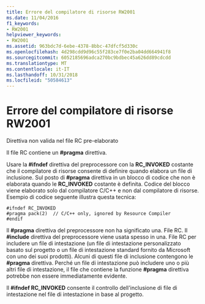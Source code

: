 ```yaml
---
title: Errore del compilatore di risorse RW2001
ms.date: 11/04/2016
f1_keywords:
- RW2001
helpviewer_keywords:
- RW2001
ms.assetid: 963bdc7d-6ebe-4378-8bbc-47dfcf5d330c
ms.openlocfilehash: 4d298cdd9d96c55f283ce7f0e2ba04dd664941f8
ms.sourcegitcommit: 6052185696adca270bc9bdbec45a626dd89cdcdd
ms.translationtype: MT
ms.contentlocale: it-IT
ms.lasthandoff: 10/31/2018
ms.locfileid: "50584613"
---
```

# <a name="resource-compiler-error-rw2001"></a>Errore del compilatore di risorse RW2001

Direttiva non valida nel file RC pre-elaborato

Il file RC contiene un **#pragma** direttiva.

Usare la **#ifndef** direttiva del preprocessore con la **RC_INVOKED** costante che il compilatore di risorse consente di definire quando elabora un file di inclusione. Sul posto di **#pragma** direttiva in un blocco di codice che non è elaborata quando le **RC_INVOKED** costante è definita. Codice del blocco viene elaborato solo dal compilatore C/C++ e non dal compilatore di risorse. Esempio di codice seguente illustra questa tecnica:

```
#ifndef RC_INVOKED
#pragma pack(2)  // C/C++ only, ignored by Resource Compiler
#endif
```

Il **#pragma** direttiva del preprocessore non ha significato una. File RC. Il **#include** direttiva del preprocessore viene usata spesso in una. File RC per includere un file di intestazione (un file di intestazione personalizzato basato sul progetto o un file di intestazione standard fornito da Microsoft con uno dei suoi prodotti). Alcuni di questi file di inclusione contengono le **#pragma** direttiva. Perché un file di intestazione può includere uno o più altri file di intestazione, il file che contiene la funzione **#pragma** direttiva potrebbe non essere immediatamente evidente.

Il **#ifndef RC_INVOKED** consente il controllo dell'inclusione di file di intestazione nel file di intestazione in base al progetto.